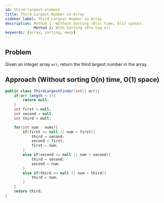 ```yaml
---
id: third-largest-element
title: Third Largest Number in Array
sidebar_label: Third Largest Number in Array
description: Method 1: Without Sorting (O(n) time, O(1) space).
             Method 2: With Sorting (O(n log n))
keywords: [array, sorting, easy]
---
```


## Problem
Given an integer array `arr`, return the third largest number in the array.

## Approach (Without sorting O(n) time, O(1) space)
```java title="Java"
public class ThirdLargestFinder(int[] arr){
    if(arr.length < 3){
        return null;
    }
    int first = null;
    int second = null;
    int third = null;

    for(int num : nums){
        if(first == null || num > first){
            third = second;
            second = first;
            first = num;
        }
        else if(second == null || num > second){
            third = second;
            second = num;
        }
        else if(third == null || num > third){
            third = num;
        }
    }
    return third;
}


